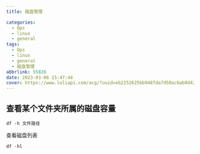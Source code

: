```yaml
---
title: 磁盘管理

categories:
  - Ops
  - linux
  - general
tags:
  - Ops
  - linux
  - general
  - 磁盘管理
abbrlink: 55826
date: 2023-03-06 15:47:44
cover: https://www.loliapi.com/acg/?uuid=eb2252625bb948fda7d50ac6ab0d425f
---
```


## 查看某个文件夹所属的磁盘容量

```shell
df -h 文件路径
```

查看磁盘列表

```shell
df -hl
```